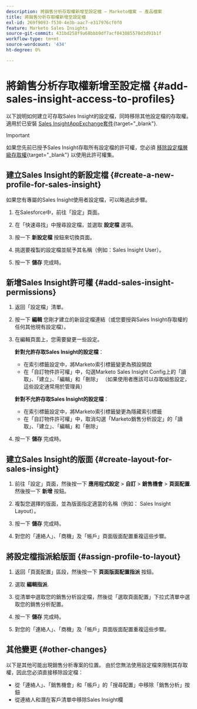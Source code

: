 ```yaml
---
description: 將銷售分析存取權新增至設定檔 — Marketo檔案 — 產品檔案
title: 將銷售分析存取權新增至設定檔
exl-id: 269f9093-f530-4e3b-aac7-e317976cf0f0
feature: Marketo Sales Insights
source-git-commit: 431bd258f9a68bbb9df7acf043085578d3d91b1f
workflow-type: tm+mt
source-wordcount: '434'
ht-degree: 0%

---
```


# 將銷售分析存取權新增至設定檔 {#add-sales-insight-access-to-profiles}

以下說明如何建立可存取Sales Insight的設定檔，同時移除其他設定檔的存取權。 適用於已安裝 [Sales InsightAppExchange套件](/help/marketo/product-docs/marketo-sales-insight/msi-for-salesforce/installation/install-marketo-sales-insight-package-in-salesforce-appexchange.md){target="_blank"}.

>[!IMPORTANT]
>
>如果您先前已授予Sales Insight存取所有設定檔的許可權，您必須 [移除設定檔層級存取權](/help/marketo/product-docs/marketo-sales-insight/msi-for-salesforce/configuration/remove-sales-insight-access.md){target="_blank"} 以使用此許可權集。

## 建立Sales Insight的新設定檔 {#create-a-new-profile-for-sales-insight}

如果您有專屬的Sales Insight使用者設定檔，可以略過此步驟。

1. 在Salesforce中，前往「設定」頁面。

1. 在「快速尋找」中搜尋設定檔，並選取 **設定檔** 選項。

1. 按一下 **新設定檔** 按鈕來切換頁面。

1. 挑選要複製的設定檔並賦予其名稱（例如：Sales Insight User）。

1. 按一下 **儲存** 完成時。

## 新增Sales Insight許可權 {#add-sales-insight-permissions}

1. 返回「設定檔」清單。

1. 按一下 **編輯** 您剛才建立的新設定檔連結（或您要授與Sales Insight存取權的任何其他現有設定檔）。

1. 在編輯頁面上，您需要變更一些設定。

   **針對允許存取Sales Insight的設定檔**：

   * 在索引標籤設定中，將Marketo索引標籤變更為預設開啟
   * 在「自訂物件許可權」中，勾選Marketo Sales Insight Config上的「讀取」、「建立」、「編輯」和「刪除」 （如果使用者應該可以存取組態設定，這些設定通常用於管理員）

   **針對不允許存取Sales Insight的設定檔**：

   * 在索引標籤設定中，將Marketo索引標籤變更為隱藏索引標籤
   * 在「自訂物件許可權」中，取消勾選「Marketo銷售分析設定」的「讀取」、「建立」、「編輯」和「刪除」

1. 按一下 **儲存** 完成時。

## 建立Sales Insight的版面 {#create-layout-for-sales-insight}

1. 前往「設定」頁面，然後按一下 **應用程式設定** > **自訂** > **銷售機會** > **頁面配置**. 然後按一下 **新增** 按鈕。

1. 複製您選擇的版面，並為版面指定適當的名稱（例如： Sales Insight Layout）。

1. 按一下 **儲存** 完成時。

1. 對您的「連絡人」、「商機」及「帳戶」頁面版面配置重複這些步驟。

## 將設定檔指派給版面 {#assign-profile-to-layout}

1. 返回「頁面配置」區段，然後按一下 **頁面版面配置指派** 按鈕。

1. 選取 **編輯指派**.

1. 從清單中選取您的銷售分析設定檔，然後從「選取頁面配置」下拉式清單中選取您的銷售分析配置。

1. 按一下 **儲存** 完成時。

1. 對您的「連絡人」、「商機」及「帳戶」頁面版面配置重複這些步驟。

## 其他變更 {#other-changes}

以下是其他可能出現銷售分析專案的位置。 由於您無法使用設定檔來限制其存取權，因此您必須直接移除設定檔：

* 從「連絡人」、「銷售機會」和「帳戶」的「搜尋配置」中移除「銷售分析」按鈕
* 從連絡人和潛在客戶清單中移除Sales Insight欄
